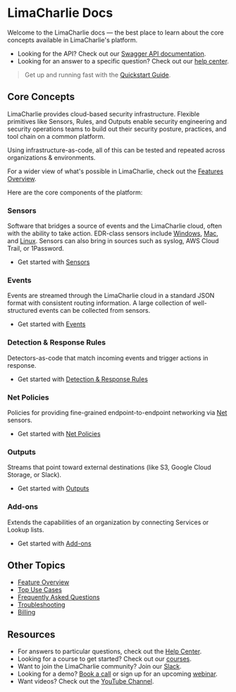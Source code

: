 # LimaCharlie Docs

Welcome to the LimaCharlie docs &mdash; the best place to learn about the core concepts available in LimaCharlie's platform. 

* Looking for the API? Check out our [Swagger API documentation](https://doc.limacharlie.io/docs/api/container/static/swagger/v1/swagger.json).
* Looking for an answer to a specific question? Check out our [help center](https://help.limacharlie.io).

> Get up and running fast with the [Quickstart Guide](lcc_quick_start.md).

## Core Concepts
 
LimaCharlie provides cloud-based security infrastructure. Flexible primitives like Sensors, Rules, and Outputs enable security engineering and security operations teams to build out their security posture, practices, and tool chain on a common platform. 

Using infrastructure-as-code, all of this can be tested and repeated across organizations & environments.

For a wider view of what's possible in LimaCharlie, check out the [Features Overview](features.md).

Here are the core components of the platform:

### Sensors

Software that bridges a source of events and the LimaCharlie cloud, often with the ability to take action. EDR-class sensors include [Windows](sensors/windows.md), [Mac](sensors/mac.md), and [Linux](sensors/linux.md). Sensors can also bring in sources such as syslog, AWS Cloud Trail, or 1Password.

* Get started with [Sensors](sensors.md)

### Events

Events are streamed through the LimaCharlie cloud in a standard JSON format with consistent routing information. A large collection of well-structured events can be collected from sensors.

* Get started with [Events](events-overview.md)

### Detection & Response Rules

Detectors-as-code that match incoming events and trigger actions in response.

* Get started with [Detection & Response Rules](dr.md)

### Net Policies

Policies for providing fine-grained endpoint-to-endpoint networking via [Net](sensors/net.md) sensors.

* Get started with [Net Policies](lc-net.md)

### Outputs

Streams that point toward external destinations (like S3, Google Cloud Storage, or Slack).

* Get started with [Outputs](outputs.md)

### Add-ons

Extends the capabilities of an organization by connecting Services or Lookup lists.

* Get started with [Add-ons](user_addons.md)

## Other Topics

* [Feature Overview](features.md)
* [Top Use Cases](top-use-cases.md)
* [Frequently Asked Questions](faq.md)
* [Troubleshooting](troubleshooting.md)
* [Billing](billing.md)

## Resources

* For answers to particular questions, check out the [Help Center](https://help.limacharlie.io).
* Looking for a course to get started? Check out our [courses](https://edu.limacharlie.io/).
* Want to join the LimaCharlie community? Join our [Slack](https://slack.limacharlie.io).
* Looking for a demo? [Book a call](https://calendly.com/limacharlie-demo) or sign up for an upcoming [webinar](https://www.limacharlie.io/webinar).
* Want videos? Check out the [YouTube Channel](https://www.youtube.com/limacharlieio).